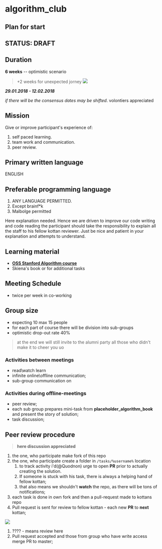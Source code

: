 # algorithm_club

## Plan for start

## STATUS:  DRAFT

## Duration

**6 weeks** -- optimistic scenario

>+2 weeks for unexpected jorney
>![](https://media.giphy.com/media/D0vg2MvsCxGrS/giphy.gif)

***29.01.2018 - 12.02.2018***

*if there will be the consensus  dates may be shifted*. volontiers appreciated

## Mission

Give or improve participant's experience of:

1. self paced learning.
1. team work and communication.
1. peer review.

## Primary written language

ENGLISH

## Preferable programming language

1. ANY LANGUAGE PERMITTED.
1. Except brainf*k
1. Malbolge permitted

Here explanation needed. Hence we are driven to improve our code writing and code reading the participant should take the responsibility to explain all the staff to his fellow kottan reviewer. Just be nice and patient in your explanation and attempts to understand.

## Learning material

- **[OSS Stanford Algorithm course](https://lagunita.stanford.edu/courses/course-v1:Engineering+Algorithms1+SelfPaced/)**
- Skiena's book or for additional tasks

## Meeting Schedule

- twice per week in co-working

## Group size

- expecting 10 max 15 people
- for each part of course there will be division into sub-groups
- optimistic drop-out rate 40%
> at the end we will still invite to the alumni party all those who didn't make it to cheer you uo

### Activities between meetings

- read\watch learn
- infinite online\offline communication;
- sub-group communication on

### Activities during  offline-meetings

- peer review;
- each sub group prepares mini-task from **placeholder_algorithm_book** and present the story of solution;
- task discussion;

## Peer review procedure

>**here discussion appreciated**

1. the one, who participate make fork of this repo
1. the one, who participate create a folder in `/tasks/%username%` location
    1. to track activity i'd(@Quodnon) urge to open **PR** prior to actually creating the solution.
    1. If someone is stuck with his task, there is always a helping hand of fellow kottan;
    1. that also means we shouldn't **watch** the repo, as there will be tons of notifications;
1. each task is done in own fork and then a pull-request made to kottans repo
1. Pull request is sent for review to fellow kottan - each new **PR** to **next** kottan;

![](https://media.giphy.com/media/6wpSb2OmYmiRi/giphy.gif)

1. ???? - means review here
1. Pull request accepted and those from group who have write access merge PR to master;